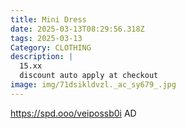 ```yaml
---
title: Mini Dress
date: 2025-03-13T08:29:56.318Z
tags: 2025-03-13
Category: CLOTHING
description: |
  15.xx
  discount auto apply at checkout 
image: img/71dsikldvzl._ac_sy679_.jpg
---
```

 https://spd.ooo/veipossb0i
AD